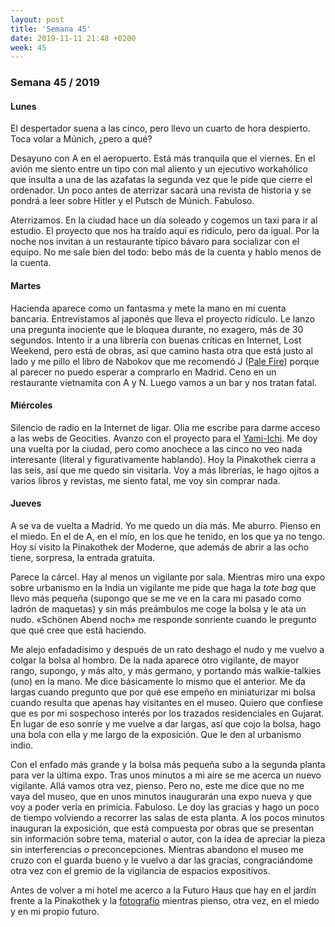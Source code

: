 ```yaml
---
layout: post
title: 'Semana 45'
date: 2019-11-11 21:48 +0200
week: 45
---
```


### Semana 45 / 2019
#### Lunes

El despertador suena a las cinco, pero llevo un cuarto de hora despierto.  Toca volar a Múnich, ¿pero a qué?

Desayuno con A en el aeropuerto. Está más tranquila que el viernes. En el avión me siento entre un tipo con mal aliento y un ejecutivo workahólico que insulta a una de las azafatas la segunda vez que le pide que cierre el ordenador. Un poco antes de aterrizar sacará una revista de historia y se pondrá a leer sobre Hitler y el Putsch de Múnich. Fabuloso.  

Aterrizamos. En la ciudad hace un día soleado y cogemos un taxi para ir
al estudio. El proyecto que nos ha traído aquí es ridículo, pero da igual.
Por la noche nos invitan a un restaurante típico bávaro para socializar con
el equipo. No me sale bien del todo: bebo más de la cuenta y hablo menos de
la cuenta. 

#### Martes

Hacienda aparece como un fantasma y mete la mano en mi cuenta bancaria.  Entrevistamos al japonés que lleva el proyecto ridículo. Le lanzo una pregunta inociente que le bloquea durante, no exagero, más de 30 segundos. Intento ir a una librería con buenas críticas en Internet, Lost Weekend, pero está de obras, así que camino hasta otra que está justo al lado y me pillo el libro de Nabokov que me recomendó J (<a href="https://en.wikipedia.org/wiki/Pale_Fire">Pale Fire</a>) porque al parecer no puedo esperar a comprarlo en Madrid. Ceno en un restaurante vietnamita con A y N. Luego vamos a un bar y nos tratan fatal. 

#### Miércoles

Silencio de radio en la Internet de ligar. Olia me escribe para darme acceso a las webs de Geocities. Avanzo con el proyecto para el <a href="https://tentacular.es/programa/yami-ichi-mad">Yami-Ichi</a>. Me doy una vuelta por la ciudad, pero como anochece a las cinco no veo nada interesante (literal y figurativamente hablando). Hoy la Pinakothek cierra a las seis, así que me quedo sin visitarla. Voy a más librerías, le hago ojitos a varios libros y revistas, me siento fatal, me voy sin comprar nada.   

#### Jueves

A se va de vuelta a Madrid. Yo me quedo un día más. Me aburro. Pienso en el miedo. En el de A, en el mío, en los que he tenido, en los que ya no tengo. Hoy sí visito la Pinakothek der Moderne, que además de abrir a las ocho tiene, sorpresa, la entrada gratuita.  

Parece la cárcel. Hay al menos un vigilante por sala. Mientras miro una expo sobre urbanismo en la India un vigilante me pide que haga la <em>tote bag</em> que llevo más pequeña (supongo que se me ve en la cara mi pasado como ladrón de maquetas) y sin más preámbulos me coge la bolsa y le ata un nudo. «Schönen Abend noch» me responde sonriente cuando le pregunto que qué cree que está haciendo.   

Me alejo enfadadísimo y después de un rato deshago el nudo y me vuelvo a colgar la bolsa al hombro. De la nada aparece otro vigilante, de mayor rango, supongo, y más alto, y más germano, y portando más walkie-talkies (uno) en la mano. Me dice básicamente lo mismo que el anterior. Me da largas cuando pregunto que por qué ese empeño en miniaturizar mi bolsa cuando resulta que apenas hay visitantes en el museo. Quiero que confiese que es por mi sospechoso interés por los trazados residenciales en Gujarat. En lugar de eso sonríe y me vuelve a dar largas, así que cojo la bolsa, hago una bola con ella y me largo de la exposición. Que le den al urbanismo indio.   

Con el enfado más grande y la bolsa más pequeña subo a la segunda planta para
ver la última expo. Tras unos minutos a mi aire se me acerca un nuevo
vigilante. Allá vamos otra vez, pienso. Pero no, este me dice que no me vaya
del museo, que en unos minutos inaugurarán una expo nueva y que voy a poder
verla en primicia. Fabuloso. Le doy las gracias y hago un poco de tiempo
volviendo a recorrer las salas de esta planta. A los pocos minutos inauguran la
exposición, que está compuesta por obras que se presentan sin información sobre
tema, material o autor, con la idea de apreciar la pieza sin interferencias o
preconcepciones. Mientras abandono el museo me cruzo con el guarda bueno y le
vuelvo a dar las gracias, congraciándome otra vez con el gremio de la
vigilancia de espacios expositivos.


Antes de volver a mi hotel me acerco a la Futuro Haus que hay en el jardín
frente a la Pinakothek y la <a href="https://www.instagram.com/p/B4pG8w8KuVr">fotografío</a> mientras pienso, otra vez, en el miedo y
en mi propio futuro.
